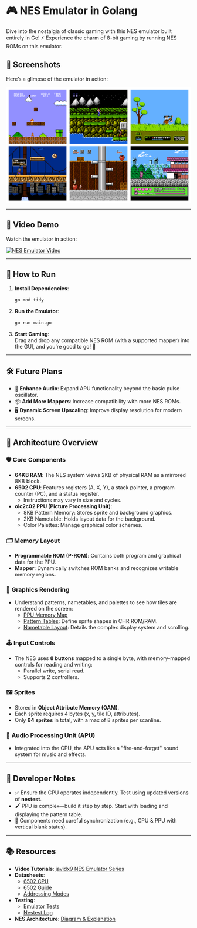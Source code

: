# 🎮 NES Emulator in Golang  

Dive into the nostalgia of classic gaming with this NES emulator built entirely in Go! ⚡ Experience the charm of 8-bit gaming by running NES ROMs on this emulator.  

## 📸 Screenshots  

Here’s a glimpse of the emulator in action:  

![NES Emulator Screenshot](./nes_emulator_screenshots.png)  

---

## 🎥 Video Demo  

Watch the emulator in action:  

[![NES Emulator Video](https://img.youtube.com/vi/placeholder/0.jpg)](./Nes_emulator_video.mp4)  

---

## 🚀 How to Run  

1. **Install Dependencies**:  
   ```bash  
   go mod tidy  
   ```  

2. **Run the Emulator**:  
   ```bash  
   go run main.go  
   ```  

3. **Start Gaming**:  
   Drag and drop any compatible NES ROM (with a supported mapper) into the GUI, and you're good to go! 🎉  

---

## 🛠️ Future Plans  

- 🎵 **Enhance Audio**: Expand APU functionality beyond the basic pulse oscillator.  
- 📦 **Add More Mappers**: Increase compatibility with more NES ROMs.  
- 🖥️ **Dynamic Screen Upscaling**: Improve display resolution for modern screens.  

---

## 🧩 Architecture Overview  

### 🛡️ **Core Components**  
- **64KB RAM**: The NES system views 2KB of physical RAM as a mirrored 8KB block.  
- **6502 CPU**: Features registers (A, X, Y), a stack pointer, a program counter (PC), and a status register.  
  - Instructions may vary in size and cycles.  
- **olc2c02 PPU (Picture Processing Unit)**:  
  - 8KB Pattern Memory: Stores sprite and background graphics.  
  - 2KB Nametable: Holds layout data for the background.  
  - Color Palettes: Manage graphical color schemes.  

### 🗂️ **Memory Layout**  
- **Programmable ROM (P-ROM)**: Contains both program and graphical data for the PPU.  
- **Mapper**: Dynamically switches ROM banks and recognizes writable memory regions.  

### 🎨 **Graphics Rendering**  
- Understand patterns, nametables, and palettes to see how tiles are rendered on the screen:  
  - [PPU Memory Map](https://www.nesdev.org/wiki/PPU_memory_map)  
  - [Pattern Tables](https://www.nesdev.org/wiki/PPU_pattern_tables): Define sprite shapes in CHR ROM/RAM.  
  - [Nametable Layout](https://www.nesdev.org/wiki/PPU_nametables): Details the complex display system and scrolling.  

### 🕹️ **Input Controls**  
- The NES uses **8 buttons** mapped to a single byte, with memory-mapped controls for reading and writing:  
  - Parallel write, serial read.  
  - Supports 2 controllers.  

### 🖼️ **Sprites**  
- Stored in **Object Attribute Memory (OAM)**.  
- Each sprite requires 4 bytes (x, y, tile ID, attributes).  
- Only **64 sprites** in total, with a max of 8 sprites per scanline.  

### 🎵 **Audio Processing Unit (APU)**  
- Integrated into the CPU, the APU acts like a "fire-and-forget" sound system for music and effects.  

---

## 📝 Developer Notes  

- ✅ Ensure the CPU operates independently. Test using updated versions of **nestest**.  
- 🖌️ PPU is complex—build it step by step. Start with loading and displaying the pattern table.  
- 🔧 Components need careful synchronization (e.g., CPU & PPU with vertical blank status).  

---

## 📚 Resources  

- **Video Tutorials**: [javidx9 NES Emulator Series](https://www.youtube.com/watch?v=8XmxKPJDGU0&list=PLrOv9FMX8xJHqMvSGB_9G9nZZ_4IgteYf&index=3)  
- **Datasheets**:  
  - [6502 CPU](https://www.princeton.edu/~mae412/HANDOUTS/Datasheets/6502.pdf)  
  - [6502 Guide](https://www.nesdev.org/obelisk-6502-guide/)  
  - [Addressing Modes](https://www.nesdev.org/wiki/CPU_addressing_modes)  
- **Testing**:  
  - [Emulator Tests](https://www.nesdev.org/wiki/Emulator_tests)  
  - [Nestest Log](https://github.com/nwidger/nintengo/blob/master/m65go2/test-roms/nestest/nestest.log)  
- **NES Architecture**: [Diagram & Explanation](https://taywee.github.io/NerdyNights/nerdynights/nesarchitecture.html)  

